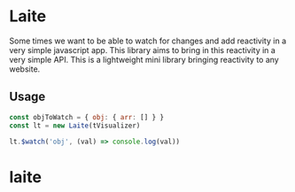 # Laite

Some times we want to be able to watch for changes and add reactivity in a very simple javascript app. This library aims
to bring in this reactivity in a very simple API. This is a lightweight mini library bringing reactivity to any website.

## Usage

```js
const objToWatch = { obj: { arr: [] } }
const lt = new Laite(tVisualizer)

lt.$watch('obj', (val) => console.log(val))
```
# laite
